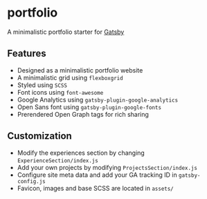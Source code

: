 # portfolio
A minimalistic portfolio starter for [Gatsby](https://www.gatsbyjs.org/)  


## Features
- Designed as a minimalistic portfolio website
- A minimalistic grid using `flexboxgrid`
- Styled using `SCSS`
- Font icons using `font-awesome`
- Google Analytics using `gatsby-plugin-google-analytics`
- Open Sans font using `gatsby-plugin-google-fonts`
- Prerendered Open Graph tags for rich sharing

## Customization
- Modify the experiences section by changing `ExperienceSection/index.js`
- Add your own projects by modifying `ProjectsSection/index.js`
- Configure site meta data and add your GA tracking ID in `gatsby-config.js`
- Favicon, images and base SCSS are located in `assets/`
